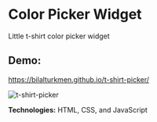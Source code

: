 # Color Picker Widget
Little t-shirt color picker widget 

## Demo:
https://bilalturkmen.github.io/t-shirt-picker/

![t-shirt-picker](https://user-images.githubusercontent.com/30315981/199305547-925a304d-df96-4204-9420-c504fae587ef.png)


**Technologies:** HTML, CSS, and JavaScript
